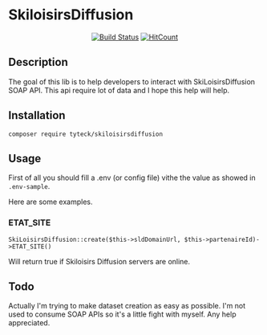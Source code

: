 # SkiloisirsDiffusion

<div align="center">
    
[![Build Status](https://travis-ci.org/tyteck/skiloisirsdiffusion.svg?branch=main)](https://travis-ci.org/tyteck/skiloisirsdiffusion)
[![HitCount](http://hits.dwyl.io/tyteck/skiloisirsdiffusion.svg)](http://hits.dwyl.io/tyteck/skiloisirsdiffusion)

</div>

## Description
The goal of this lib is to help developers to interact with SkiLoisirsDiffusion SOAP API.
This api require lot of data and I hope this help will help.

## Installation
```
composer require tyteck/skiloisirsdiffusion
```

## Usage
First of all you should fill a .env (or config file) vithe the value as showed in `.env-sample`.

Here are some examples.

### ETAT_SITE
```
SkiLoisirsDiffusion::create($this->sldDomainUrl, $this->partenaireId)->ETAT_SITE()
```
Will return true if Skiloisirs Diffusion servers are online.

## Todo
Actually I'm trying to make dataset creation as easy as possible. I'm not used to consume SOAP APIs so it's a little fight with myself.
Any help appreciated.